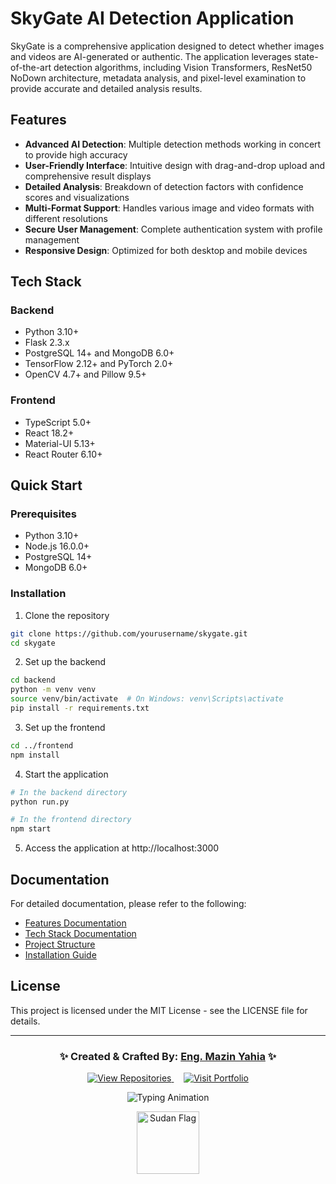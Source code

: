 # SkyGate AI Detection Application

SkyGate is a comprehensive application designed to detect whether images and videos are AI-generated or authentic. The application leverages state-of-the-art detection algorithms, including Vision Transformers, ResNet50 NoDown architecture, metadata analysis, and pixel-level examination to provide accurate and detailed analysis results.

## Features

- **Advanced AI Detection**: Multiple detection methods working in concert to provide high accuracy
- **User-Friendly Interface**: Intuitive design with drag-and-drop upload and comprehensive result displays
- **Detailed Analysis**: Breakdown of detection factors with confidence scores and visualizations
- **Multi-Format Support**: Handles various image and video formats with different resolutions
- **Secure User Management**: Complete authentication system with profile management
- **Responsive Design**: Optimized for both desktop and mobile devices

## Tech Stack

### Backend
- Python 3.10+
- Flask 2.3.x
- PostgreSQL 14+ and MongoDB 6.0+
- TensorFlow 2.12+ and PyTorch 2.0+
- OpenCV 4.7+ and Pillow 9.5+

### Frontend
- TypeScript 5.0+
- React 18.2+
- Material-UI 5.13+
- React Router 6.10+

## Quick Start

### Prerequisites
- Python 3.10+
- Node.js 16.0.0+
- PostgreSQL 14+
- MongoDB 6.0+

### Installation

1. Clone the repository
```bash
git clone https://github.com/yourusername/skygate.git
cd skygate
```

2. Set up the backend
```bash
cd backend
python -m venv venv
source venv/bin/activate  # On Windows: venv\Scripts\activate
pip install -r requirements.txt
```

3. Set up the frontend
```bash
cd ../frontend
npm install
```

4. Start the application
```bash
# In the backend directory
python run.py

# In the frontend directory
npm start
```

5. Access the application at http://localhost:3000

## Documentation

For detailed documentation, please refer to the following:

- [Features Documentation](docs/features/features.md)
- [Tech Stack Documentation](docs/tech_stack/tech_stack.md)
- [Project Structure](docs/project_structure.md)
- [Installation Guide](docs/installation/installation.md)

## License

This project is licensed under the MIT License - see the LICENSE file for details.
<br>

---

<h3 align="center">✨ Created & Crafted By: <a href="https://github.com/alphazee09">Eng. Mazin Yahia</a> ✨</h3>

<p align="center">
  <a href="https://github.com/alphazee09?tab=repositories">
    <img src="https://img.shields.io/badge/View-My_Repositories-blue?style=for-the-badge&logo=github" alt="View Repositories"/>
  </a>
  &nbsp;&nbsp;&nbsp;
  <a href="https://mazinyahia.com">
    <img src="https://img.shields.io/badge/Visit-My_Portfolio-green?style=for-the-badge&logo=google-chrome" alt="Visit Portfolio"/>
  </a>
</p>

<p align="center">
  <img src="https://readme-typing-svg.demolab.com?font=Ubuntu+Slab&color=%237E3ACE&size=20&center=true&vCenter=true&width=500&duration=4000&pause=1000&lines=My+Code+doesn’t+have+bugs+it+just+develops+random+features" alt="Typing Animation"/>
</p>

<p align="center">
  <img src="https://cdn-icons-png.flaticon.com/512/7124/7124129.png" width="100" height="auto" alt="Sudan Flag"/>
</p>

